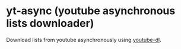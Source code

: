 yt-async (youtube asynchronous lists downloader)  
=====================

Download lists from youtube asynchronously using [youtube-dl](https://github.com/rg3/youtube-dl/).



